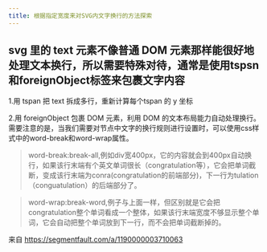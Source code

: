 ```yaml
---
title: 根据指定宽度来对SVG内文字换行的方法探索
---
```

## svg 里的 text 元素不像普通 DOM 元素那样能很好地处理文本换行，所以需要特殊对待，通常是使用tspsn和foreignObject标签来包裹文字内容

1.用 tspan 把 text 拆成多行，重新计算每个tspan 的 y 坐标

2.用 foreignObject 包裹 DOM 元素，利用 DOM 的文本布局能力自动处理换行。
需要注意的是，当我们需要对节点中文字的换行规则进行设置时，可以使用css样式中的word-break和word-wrap属性。

> word-break:break-all,例如div宽400px，它的内容就会到400px自动换行，如果该行末端有个英文单词很长（congratulation等），它会把单词截断，变成该行末端为conra(congratulation的前端部分)，下一行为tulation（conguatulation）的后端部分了。

>word-wrap:break-word,例子与上面一样，但区别就是它会把congratulation整个单词看成一个整体，如果该行末端宽度不够显示整个单词，它会自动把整个单词放到下一行，而不会把单词截断掉的。

来自 <https://segmentfault.com/a/1190000003710063> 
